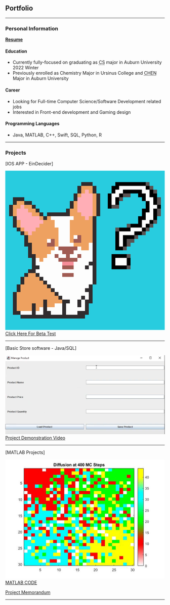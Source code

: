 ## Portfolio

---
### Personal Information

[**Resume**](https://docs.google.com/document/d/1VNGgvt5y0JUfwl7vTFYej8uUigFgF54y/edit?usp=sharing&ouid=106513498366773797958&rtpof=true&sd=true)<br>

#### Education
- Currently fully-focused on graduating as <abbr title= "Computer Science">CS</abbr> major in Auburn University 2022 Winter
- Previously enrolled as Chemistry Major in Ursinus College and <abbr title= "Chemical Engieerning">CHEN</abbr> Major in Auburn University
 
#### Career
- Looking for Full-time Computer Science/Software Development related jobs
- Interested in Front-end development and Gaming design

#### Programming Languages
- Java, MATLAB, C++, Swift, SQL, Python, R
---

### Projects

[IOS APP - EinDecider]

<img src="images/Selection.png"/>
<a href="http://testflight.apple.com/join/7jpiiCaV">Click Here For Beta Test</a>

---
[Basic Store software - Java/SQL]

<img src="images/projectscreenshot.png"/>
<a href="https://youtu.be/6gTvhO-yf8A">Project Demonstration Video</a>


---
[MATLAB Projects]

<img src="images/project2 mc400.png"/>
<a href="https://drive.google.com/file/d/1KQZWLTnoYie4cceFBCERvQxVZdjsGuG_/view?usp=sharing">MATLAB CODE</a>

<a href="https://drive.google.com/file/d/185TY-MZDcOt2dn_rTamlDS2knvcWF_TE/view?usp=sharing">Project Memorandum</a>

---

